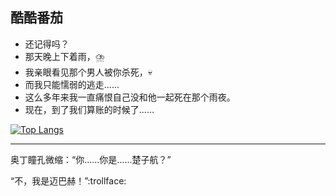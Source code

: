 ## 酷酷番茄

 - 还记得吗？
 - 那天晚上下着雨，:cloud_with_lightning_and_rain:
 - 我亲眼看见那个男人被你杀死，:skull:
 - 而我只能懦弱的逃走......
 - 这么多年来我一直痛恨自己没和他一起死在那个雨夜。
 - 现在，到了我们算账的时候了......

[![Top Langs](https://github-readme-stats.vercel.app/api/top-langs/?username=CoolCoolTomato)](https://github.com/CoolCoolTomato)

------

奥丁瞳孔微缩：“你......你是......楚子航？”

“不，我是迈巴赫！”:trollface:
